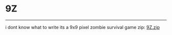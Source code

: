 # 9Z
-----------------------------------------------------------------------------------------------------
i dont know what to write
its a 9x9 pixel zombie survival game
zip: [9Z.zip](https://github.com/user-attachments/files/15944436/9Z.zip)
